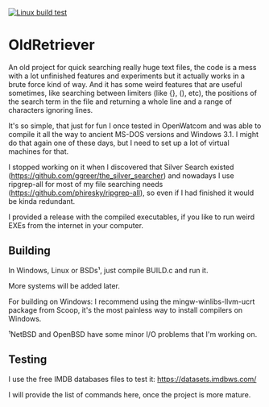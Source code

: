 [![Linux build test](https://github.com/vinissou/OldRetriever/actions/workflows/linux_test.yml/badge.svg)](https://github.com/vinissou/OldRetriever/actions/workflows/linux_test.yml)

# OldRetriever


An old project for quick searching really huge text files, the code is a mess with a lot unfinished features and experiments but it actually works in a brute force kind of way. And it has some weird features that are useful sometimes, like searching between limiters (like {}, (), etc), the positions of the search term in the file and returning a whole line and a range of characters ignoring lines. 

It's so simple, that just for fun I once tested in OpenWatcom and was able to compile it all the way to ancient MS-DOS versions and Windows 3.1. I might do that again one of these days, but I need to set up a lot of virtual machines for that. 

I stopped working on it when I discovered that Silver Search existed (https://github.com/ggreer/the_silver_searcher) and nowadays I use ripgrep-all for most of my file searching needs (https://github.com/phiresky/ripgrep-all), so even if I had finished it would be kinda redundant.


I provided a release with the compiled executables, if you like to run weird EXEs from the internet in your computer.



## Building 
In Windows, Linux or BSDs¹, just compile BUILD.c and run it. 

More systems will be added later.

For building on Windows: I recommend using the mingw-winlibs-llvm-ucrt package from Scoop, it's the most painless way to install compilers on Windows. 

¹NetBSD and OpenBSD have some minor I/O problems that I'm working on.


## Testing
I use the free IMDB databases files to test it: 
https://datasets.imdbws.com/

I will provide the list of commands here, once the project is more mature.

